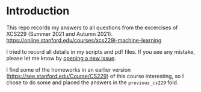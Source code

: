 # Introduction

This repo records my answers to all questions from the excercises of XCS229
(Summer 2021 and Autumn 2021). https://online.stanford.edu/courses/xcs229i-machine-learning

I tried to record all details in my scripts and pdf files. If you see any
mistake, please let me know by
[opening a new issue](https://github.com/sijielily/stanford-xcs229/issues/new?template=your-question-or-bug-report.md).


I find some of the homeworks in an earlier version
(https://see.stanford.edu/Course/CS229) of this course interesting, so I chose
to do some and placed the answers in the `previous_cs229` fold.



